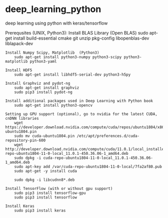 # deep_learning_python
deep learning using python with keras/tensorflow

Prerequsites (UNIX, Python3):
    Install BLAS Library (Open BLAS)
        sudo apt-get install build-essential cmake git unzip pkg-config libopenblas-dev liblapack-dev

    Install Numpy Scipy, Matplotlib  (Python3)
        sudo apt-get install python3-numpy python3-scipy python3-matplotlib python3-yaml

    Install HDF5
        sudo apt-get install libhdf5-serial-dev python3-h5py

    Install Graphviz and pydot-ng
        sudo apt-get install graphviz 
        sudo pip3 install pydot-ng
    
    Install additional packages used in Deep Learning with Python book
        sudo apt-get install python3-opencv 

    Setting up GPU support (optional), go to nvidia for the latest CUDA, cnDNN libraries
        wget https://developer.download.nvidia.com/compute/cuda/repos/ubuntu1804/x86_64/cuda-ubuntu1804.pin 
        sudo mv cuda-ubuntu1804.pin /etc/apt/preferences.d/cuda-repository-pin-600
        wget http://developer.download.nvidia.com/compute/cuda/11.0.1/local_installers/cuda-repo-ubuntu1804-11-0-local_11.0.1-450.36.06-1_amd64.deb 
        sudo dpkg -i cuda-repo-ubuntu1804-11-0-local_11.0.1-450.36.06-1_amd64.deb
        sudo apt-key add /var/cuda-repo-ubuntu1804-11-0-local/7fa2af80.pub
        sudo apt-get -y install cuda 

        sudo dpkg -i libcudnn8*.deb

    Install TensorFlow (with or without gpu support)
        sudo pip3 install tensorflow-gpu
        sudo pip3 install tensorflow

    Install Keras
        sudo pip3 install keras